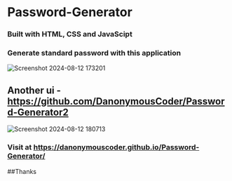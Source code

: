 # Password-Generator
### Built with HTML, CSS and JavaScipt

### Generate standard password with this application

![Screenshot 2024-08-12 173201](https://github.com/user-attachments/assets/5a737c64-cafd-43bc-b216-accde7f1f5fb)

## Another ui - https://github.com/DanonymousCoder/Password-Generator2
![Screenshot 2024-08-12 180713](https://github.com/user-attachments/assets/fbf679a1-19c0-4b68-98ad-19023becbd98)


### Visit at https://danonymouscoder.github.io/Password-Generator/

##Thanks
